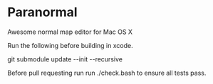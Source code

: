 Paranormal
==========

Awesome normal map editor for Mac OS X

Run the following before building in xcode.

git submodule update --init --recursive

Before pull requesting run run ./check.bash to ensure all tests pass.
